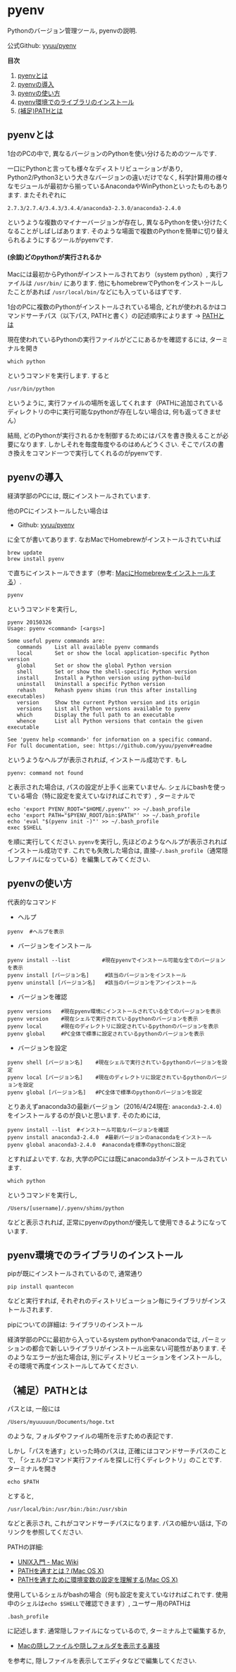 # pyenv

Pythonのバージョン管理ツール, pyenvの説明.

公式Github: [yyuu/pyenv](https://github.com/yyuu/pyenv)

**目次**

1. [pyenvとは](#pyenvとは)
1. [pyenvの導入](#pyenvの導入)
1. [pyenvの使い方](#pyenvの使い方)
1. [pyenv環境でのライブラリのインストール](#pyenv環境でのライブラリのインストール)
1. [(補足)PATHとは](#（補足）PATHとは)

## pyenvとは
1台のPCの中で, 異なるバージョンのPythonを使い分けるためのツールです.

一口にPythonと言っても様々なディストリビューションがあり, Python2/Python3という大きなバージョンの違いだけでなく, 科学計算用の様々なモジュールが最初から揃っているAnacondaやWinPythonといったものもあります. またそれぞれに

```
2.7.3/2.7.4/3.4.3/3.4.4/anaconda3-2.3.0/anaconda3-2.4.0
```

というような複数のマイナーバージョンが存在し, 異なるPythonを使い分けたくなることがしばしばあります. そのような場面で複数のPythonを簡単に切り替えられるようにするツールがpyenvです.

#### (余談)どのpythonが実行されるか

Macには最初からPythonがインストールされており（system python）, 実行ファイルは `/usr/bin/` にあります. 他にもhomebrewでPythonをインストールしたことがあれば `/usr/local/bin/`などにも入っているはずです.

1台のPCに複数のPythonがインストールされている場合, どれが使われるかはコマンドサーチパス（以下パス, PATHと書く）の記述順序によります -> [PATHとは](#path)

現在使われているPythonの実行ファイルがどこにあるかを確認するには, ターミナルを開き

```
which python
```

というコマンドを実行します. すると 

```
/usr/bin/python
```

というように, 実行ファイルの場所を返してくれます（PATHに追加されているディレクトリの中に実行可能なpythonが存在しない場合は, 何も返ってきません）

結局, どのPythonが実行されるかを制御するためにはパスを書き換えることが必要になります. しかしそれを毎度毎度やるのはめんどうくさい. そこでパスの書き換えをコマンド一つで実行してくれるのがpyenvです.

## pyenvの導入

経済学部のPCには, 既にインストールされています.

他のPCにインストールしたい場合は

* Github: [yyuu/pyenv](https://github.com/yyuu/pyenv)

に全てが書いてあります. なおMacでHomebrewがインストールされていれば

```
brew update
brew install pyenv
```

で直ちにインストールできます（参考: [MacにHomebrewをインストールする](http://qiita.com/_daisuke/items/d3b2477d15ed2611a058)）.

```
pyenv
```

というコマンドを実行し, 

```
pyenv 20150326
Usage: pyenv <command> [<args>]

Some useful pyenv commands are:
   commands    List all available pyenv commands
   local       Set or show the local application-specific Python version
   global      Set or show the global Python version
   shell       Set or show the shell-specific Python version
   install     Install a Python version using python-build
   uninstall   Uninstall a specific Python version
   rehash      Rehash pyenv shims (run this after installing executables)
   version     Show the current Python version and its origin
   versions    List all Python versions available to pyenv
   which       Display the full path to an executable
   whence      List all Python versions that contain the given executable

See 'pyenv help <command>' for information on a specific command.
For full documentation, see: https://github.com/yyuu/pyenv#readme
```

というようなヘルプが表示されれば, インストール成功です. もし

```
pyenv: command not found
```

と表示された場合は, パスの設定が上手く出来ていません. シェルにbashを使っている場合（特に設定を変えていなければこれです）, ターミナルで

```
echo 'export PYENV_ROOT="$HOME/.pyenv"' >> ~/.bash_profile
echo 'export PATH="$PYENV_ROOT/bin:$PATH"' >> ~/.bash_profile
echo 'eval "$(pyenv init -)"' >> ~/.bash_profile
exec $SHELL
```

を順に実行してください. `pyenv`を実行し, 先ほどのようなヘルプが表示されればインストール成功です. これでも失敗した場合は, 直接`~/.bash_profile`（通常隠しファイルになっている）を編集してみてください.

## pyenvの使い方

代表的なコマンド

* ヘルプ

```
pyenv  #ヘルプを表示
```

* バージョンをインストール

```
pyenv install --list          #現在pyenvでインストール可能な全てのバージョンを表示
pyenv install [バージョン名]     #該当のバージョンをインストール
pyenv uninstall [バージョン名]   #該当のバージョンをアンインストール
```

* バージョンを確認

```
pyenv versions   #現在pyenv環境にインストールされている全てのバージョンを表示
pyenv version    #現在シェルで実行されているpythonのバージョンを表示
pyenv local      #現在のディレクトリに設定されているpythonのバージョンを表示
pyenv global     #PC全体で標準に設定されているpythonのバージョンを表示
```

* バージョンを設定

```
pyenv shell [バージョン名]    #現在シェルで実行されているpythonのバージョンを設定
pyenv local [バージョン名]    #現在のディレクトリに設定されているpythonのバージョンを設定
pyenv global [バージョン名]   #PC全体で標準のpythonのバージョンを設定
```

とりあえずanaconda3の最新バージョン（2016/4/24現在: `anaconda3-2.4.0`）をインストールするのが良いと思います. そのためには, 

```
pyenv install --list  #インストール可能なバージョンを確認
pyenv install anaconda3-2.4.0  #最新バージョンのanacondaをインストール
pyenv global anaconda3-2.4.0  #anacondaを標準のpythonに設定
```

とすればよいです. なお, 大学のPCには既にanaconda3がインストールされています.

```
which python
```

というコマンドを実行し, 

```
/Users/[username]/.pyenv/shims/python
```

などと表示されれば, 正常にpyenvのpythonが優先して使用できるようになっています.

## pyenv環境でのライブラリのインストール

pipが既にインストールされているので, 通常通り

```
pip install quantecon
```

などと実行すれば, それぞれのディストリビューション毎にライブラリがインストールされます.

pipについての詳細は: ライブラリのインストール

経済学部のPCに最初から入っているsystem pythonやanacondaでは, パーミッションの都合で新しいライブラリがインストール出来ない可能性があります. そのようなエラーが出た場合は, 別にディストリビューションをインストールし, その環境で再度インストールしてみてください.

## （補足）PATHとは

パスとは, 一般には

```
/Users/myuuuuun/Documents/hoge.txt
```

のような, フォルダやファイルの場所を示すための表記です.

しかし「パスを通す」といった時のパスは, 正確にはコマンドサーチパスのことで, 「シェルがコマンド実行ファイルを探しに行くディレクトリ」のことです. ターミナルを開き

```
echo $PATH
```

とすると, 

```
/usr/local/bin:/usr/bin:/bin:/usr/sbin
```

などと表示され, これがコマンドサーチパスになります. パスの細かい話は, 下のリンクを参照してください.

PATHの詳細:

* [UNIX入門 - Mac Wiki](http://macwiki.osdn.jp/wiki/index.php/UNIX%E5%85%A5%E9%96%80)
* [PATHを通すとは？(Mac OS X)](http://qiita.com/soarflat/items/09be6ab9cd91d366bf71)
* [PATHを通すために環境変数の設定を理解する(Mac OS X)](http://qiita.com/soarflat/items/d5015bec37f8a8254380)

使用しているシェルがbashの場合（何も設定を変えていなければこれです. 使用中のシェルは`echo $SHELL`で確認できます）, ユーザー用のPATHは

```
.bash_profile
```

に記述します. 通常隠しファイルになっているので, ターミナル上で編集するか, 

* [Macの隠しファイルや隠しフォルダを表示する裏技](http://inforati.jp/apple/mac-tips-techniques/system-hints/how-to-show-hidden-file-or-folder-of-macos.html)

を参考に, 隠しファイルを表示してエディタなどで編集してください.

